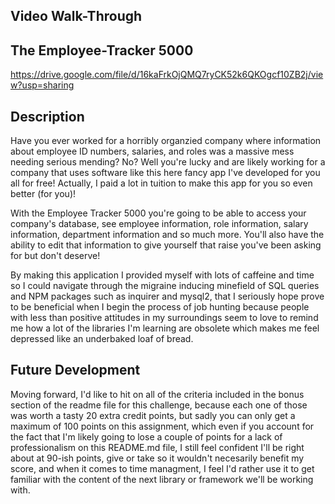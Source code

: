 ## Video Walk-Through

## The Employee-Tracker 5000
https://drive.google.com/file/d/16kaFrkOjQMQ7ryCK52k6QKOgcf10ZB2j/view?usp=sharing


## Description
Have you ever worked for a horribly organzied company where information about employee ID numbers, salaries, and roles was a massive mess needing serious mending? No? Well you're lucky and are likely working for a company that uses software like this here fancy app I've developed for you all for free! Actually, I paid a lot in tuition to make this app for you so even better (for you)! 

With the Employee Tracker 5000 you're going to be able to access your company's database, see employee information, role information, salary information, department information and so much more. You'll also have the ability to edit that information to give yourself that raise you've been asking for but don't deserve!

By making this application I provided myself with lots of caffeine and time so I could navigate through the migraine inducing minefield of SQL queries and NPM packages such as inquirer and mysql2, that I seriously hope prove to be beneficial when I begin the process of job hunting because people with less than positive attitudes in my surroundings seem to love to remind me how a lot of the libraries I'm learning are obsolete which makes me feel depressed like an underbaked loaf of bread.

## Future Development

Moving forward, I'd like to hit on all of the criteria included in the bonus section of the readme file for this challenge, because each one of those was worth a tasty 20 extra credit points, but sadly you can only get a maximum of 100 points on this assignment, which even if you account for the fact that I'm likely going to lose a couple of points for a lack of professionalism on this README.md file, I still feel confident I'll be right about at 90-ish points, give or take so it wouldn't necesarily benefit my score, and when it comes to time managment, I feel I'd rather use it to get familiar with the content of the next library or framework we'll be working with. 

